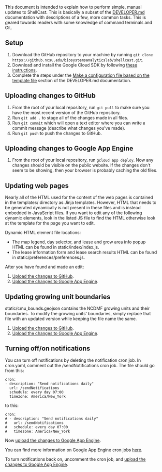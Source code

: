 This document is intended to explain how to perform simple, manual updates to ShellCast.  This is basically a subset of the [DEVELOPER.md](/docs/DEVELOPER.md) documentation with descriptions of a few, more common tasks.  This is geared towards readers with some knowledge of command terminals and Git.

## Setup
1. Download the GitHub repository to your machine by running `git clone https://github.ncsu.edu/biosystemsanalyticslab/shellcast.git`.
2. Download and install the Google Cloud SDK by following [these instructions](https://cloud.google.com/sdk/docs).
3. Complete the steps under the [Make a configuration file based on the template file](/docs/DEVELOPER.md#make-a-configuration-file-based-on-the-template-file) section of the DEVELOPER.md documentation.

## Uploading changes to GitHub
1. From the root of your local repository, run `git pull` to make sure you have the most recent version of the GitHub repository.
2. Run `git add .` to stage all of the changes made in all files.
3. Run `git commit` which will open a text editor where you can write a commit message (describe what changes you've made).
4. Run `git push` to push the changes to GitHub.

## Uploading changes to Google App Engine
1. From the root of your local repository, run `gcloud app deploy`.  Now any changes should be visible on the public website.  If the changes don't seem to be showing, then your browser is probably caching the old files.

## Updating web pages
Nearly all of the HTML used for the content of the web pages is contained in the templates/ directory as Jinja templates.  However, HTML that needs to be generated dynamically is not present in these files and is instead embedded in JavaScript files.  If you want to edit any of the following dynamic elements, look in the listed JS file to find the HTML otherwise look at the template for the page you want to edit.

Dynamic HTML element file locations:
- The map legend, day selector, and lease and grow area info popup HTML can be found in static/index/index.js.
- The lease information form and lease search results HTML can be found in static/preferences/preferences.js.

After you have found and made an edit:
1. [Upload the changes to GitHub](#uploading-changes-to-github).
2. [Upload the changes to Google App Engine](#uploading-changes-to-google-app-engine).

## Updating growing unit boundaries
static/cmu_bounds.geojson contains the NCDMF growing units and their boundaries.  To modify the growing units' boundaries, simply replace that file with an updated version while keeping the file name the same.

1. [Upload the changes to GitHub](#uploading-changes-to-github).
2. [Upload the changes to Google App Engine](#uploading-changes-to-google-app-engine).

## Turning off/on notifications
You can turn off notifications by deleting the notification cron job.  In cron.yaml, comment out the /sendNotifications cron job.  The file should go from this:
```
cron:
- description: "Send notifications daily"
  url: /sendNotifications
  schedule: every day 07:00
  timezone: America/New_York
```
to this:
```
cron:
# - description: "Send notifications daily"
#   url: /sendNotifications
#   schedule: every day 07:00
#   timezone: America/New_York
```
Now [upload the changes to Google App Engine](#uploading-changes-to-google-app-engine).

You can find more information on Google App Engine cron jobs [here](https://cloud.google.com/appengine/docs/flexible/python/scheduling-jobs-with-cron-yaml).

To turn notifications back on, uncomment the cron job, and [upload the changes to Google App Engine](#uploading-changes-to-google-app-engine).
